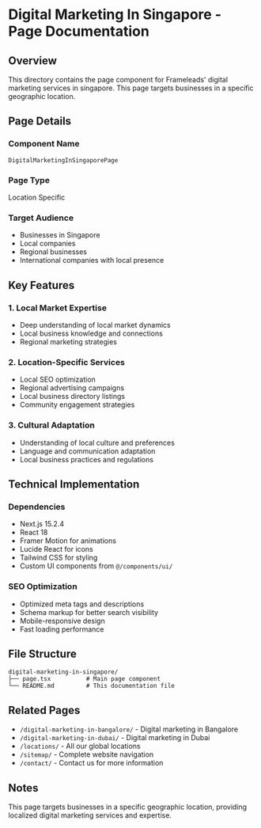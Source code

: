 # Digital Marketing In Singapore - Page Documentation

## Overview
This directory contains the page component for Frameleads' digital marketing services in singapore. This page targets businesses in a specific geographic location.

## Page Details

### Component Name
`DigitalMarketingInSingaporePage`

### Page Type
Location Specific

### Target Audience
- Businesses in Singapore
- Local companies
- Regional businesses
- International companies with local presence

## Key Features

### 1. Local Market Expertise
- Deep understanding of local market dynamics
- Local business knowledge and connections
- Regional marketing strategies

### 2. Location-Specific Services
- Local SEO optimization
- Regional advertising campaigns
- Local business directory listings
- Community engagement strategies

### 3. Cultural Adaptation
- Understanding of local culture and preferences
- Language and communication adaptation
- Local business practices and regulations

## Technical Implementation

### Dependencies
- Next.js 15.2.4
- React 18
- Framer Motion for animations
- Lucide React for icons
- Tailwind CSS for styling
- Custom UI components from `@/components/ui/`

### SEO Optimization
- Optimized meta tags and descriptions
- Schema markup for better search visibility
- Mobile-responsive design
- Fast loading performance

## File Structure
```
digital-marketing-in-singapore/
├── page.tsx          # Main page component
└── README.md         # This documentation file
```

## Related Pages
- `/digital-marketing-in-bangalore/` - Digital marketing in Bangalore
- `/digital-marketing-in-dubai/` - Digital marketing in Dubai
- `/locations/` - All our global locations
- `/sitemap/` - Complete website navigation
- `/contact/` - Contact us for more information

## Notes
This page targets businesses in a specific geographic location, providing localized digital marketing services and expertise.
